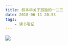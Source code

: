 ```yaml
---
title: 叔本华关于孤独的一二三
date: 2018-06-11 20:53
tags:
	- 读书笔记
---
```

<img src="http://wx4.sinaimg.cn/large/006TeEaMgy1fs8fjc19iyj31kw13twwe.jpg" style="display: block; margin: 0 auto;">